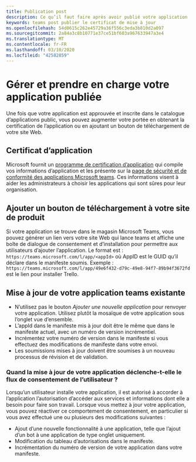 ```yaml
---
title: Publication post
description: Ce qu’il faut faire après avoir publié votre application
keywords: teams post publier le certificat de mise à jour
ms.openlocfilehash: 54d0615c262e45729a36f556c3eda3b810d2a097
ms.sourcegitcommit: 2a84a3c8b10771e37ce51bf603a967633947a3e4
ms.translationtype: MT
ms.contentlocale: fr-FR
ms.lasthandoff: 03/10/2020
ms.locfileid: "42582859"
---
```

# <a name="maintain-and-support-your-published-app"></a>Gérer et prendre en charge votre application publiée 

Une fois que votre application est approuvée et inscrite dans le catalogue d’applications public, vous pouvez augmenter votre portée en obtenant la certification de l’application ou en ajoutant un bouton de téléchargement de votre site Web.

## <a name="application-certificate"></a>Certificat d’application

Microsoft fournit un [programme de certification d’application](./application-certification.md) qui compile vos informations d’application et les présente sur la [page de sécurité et de conformité des applications Microsoft teams](https://aka.ms/AppCertification). Ces informations visent à aider les administrateurs à choisir les applications qui sont sûres pour leur organisation.

## <a name="add-a-download-button-to-your-product-site"></a>Ajouter un bouton de téléchargement à votre site de produit

Si votre application se trouve dans le magasin Microsoft Teams, vous pouvez générer un lien vers votre site Web qui lance teams et affiche une boîte de dialogue de consentement et d’installation pour permettre aux utilisateurs d’ajouter l’application.
Le format est : `https://teams.microsoft.com/l/app/<appId>` où AppID est le GUID qu’il déclare dans le manifeste soumis.
Exemple : `https://teams.microsoft.com/l/app/49e6f432-d79c-49e8-94f7-89b94f3672fd` est le lien pour installer Trello.

## <a name="updating-your-existing-teams-app"></a>Mise à jour de votre application teams existante

* N’utilisez pas le bouton *Ajouter une nouvelle application* pour renvoyer votre application. Utilisez plutôt la mosaïque de votre application sous l’onglet vue d’ensemble.
* L’appId dans le manifeste mis à jour doit être le même que dans le manifeste actuel, avec un numéro de version incrémentiel.
* Incrémentez votre numéro de version dans le manifeste si vous effectuez des modifications de manifeste dans votre envoi.
* Les soumissions mises à jour doivent être soumises à un nouveau processus de révision et de validation.


### <a name="when-does-updating-your-app-trigger-the-user-consent-flow"></a>Quand la mise à jour de votre application déclenche-t-elle le flux de consentement de l’utilisateur ?

Lorsqu’un utilisateur installe votre application, il est autorisé à accorder à l’application l’autorisation d’accéder aux services et informations dont elle a besoin pour faire son travail. Lorsque vous mettez à jour votre application, vous pouvez réactiver ce comportement de consentement, en particulier si vous avez effectué une ou plusieurs des modifications suivantes :

* Ajout d’une nouvelle fonctionnalité à une application, telle que l’ajout d’un bot à une application de type onglet uniquement.
* Modification du tableau d’autorisations dans le manifeste.
* Incrémentation du numéro de version de votre application dans votre manifeste.
